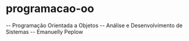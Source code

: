 # programacao-oo
-- Programação Orientada a Objetos
-- Análise e Desenvolvimento de Sistemas
-- Emanuelly Peplow
